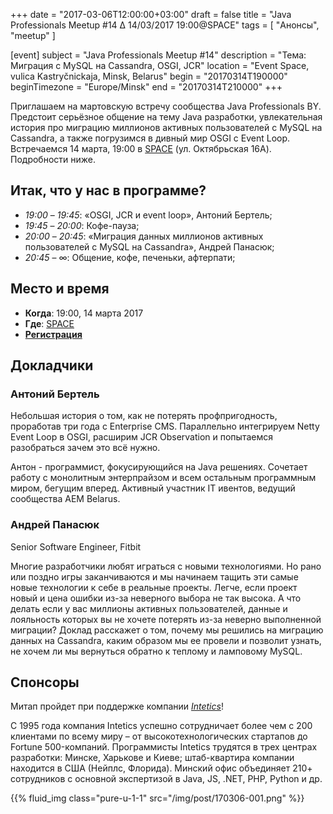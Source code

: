 +++
date = "2017-03-06T12:00:00+03:00"
draft = false
title = "Java Professionals Meetup #14 ∆ 14/03/2017 19:00@SPACE"
tags = [
    "Анонсы", "meetup"
]

[event]
subject = "Java Professionals Meetup #14"
description = "Тема: Миграция c MySQL на Cassandra, OSGI, JCR"
location = "Event Space, vulica Kastryčnickaja, Minsk, Belarus"
begin = "20170314T190000"
beginTimezone = "Europe/Minsk"
end = "20170314T210000"
+++

Приглашаем на мартовскую встречу сообщества Java Professionals BY. Предстоит серьёзное общение на тему Java разработки, увлекательная история про миграцию миллионов активных пользователей с MySQL на Cassandra, а также погрузимся в дивный мир OSGI с Event Loop. Встречаемся 14 марта, 19:00 в [SPACE](http://eventspace.by) (ул. Октябрьская 16А).
Подробности ниже.

<!--more-->

## Итак, что у нас в программе?

* _19:00_ – _19:45_: «OSGI, JCR и event loop», Антоний Бертель;
* _19:45_ – _20:00_: Кофе-пауза;
* _20:00_ – _20:45_: «Миграция данных миллионов активных пользователей с MySQL на Cassandra», Андрей Панасюк;
* _20:45_ – ∞: Общение, кофе, печеньки, афтерпати;

## Место и время

* **Когда**: 19:00, 14 марта 2017
* **Где**: [SPACE](http://eventspace.by)
* **[Регистрация](http://bit.ly/jprof_reg_14)**

## Докладчики

### Антоний Бертель

Небольшая история о том, как не потерять профпригодность, проработав три года с Enterprise CMS. Параллельно интегрируем Netty Event Loop в OSGI, расширим JCR Observation и попытаемся разобраться зачем это всё нужно.

Антон - программист, фокусирующийся на Java решениях. Сочетает работу с монолитным энтерпрайзом и всем остальным программным миром, бегущим вперед. Активный участник IT ивентов, ведущий сообщества AEM Belarus.

### Андрей Панасюк

Senior Software Engineer, Fitbit

Многие разработчики любят играться с новыми технологиями. Но рано или поздно игры заканчиваются и мы начинаем тащить эти самые новые технологии к себе в реальные проекты. Легче, если проект новый и цена ошибки из-за неверного выбора не так высока. А что делать если у вас миллионы активных пользователей, данные и лояльность которых вы не хочете потерять из-за неверно выполненной миграции? Доклад расскажет о том, почему мы решились на миграцию данных на Cassandra, каким образом мы ее провели и позволит узнать, не хочем ли мы вернуться обратно к теплому и ламповому MySQL.

## Спонсоры

Митап пройдет при поддержке компании [_Intetics_](http://intetics.com/)!

С 1995 года компания Intetics успешно сотрудничает более чем с 200 клиентами по всему миру – от высокотехнологических стартапов до Fortune 500-компаний. 
Программисты Intetics трудятся в трех центрах разработки: Минске, Харькове и Киеве; штаб-квартира компании находится в США (Нейплс, Флорида).
Минский офис объединяет 210+ сотрудников с основной экспертизой в Java, JS, .NET, PHP, Python и др.

{{% fluid_img class="pure-u-1-1" src="/img/post/170306-001.png" %}}
